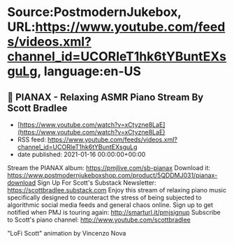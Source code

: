 # Source:PostmodernJukebox, URL:https://www.youtube.com/feeds/videos.xml?channel_id=UCORIeT1hk6tYBuntEXsguLg, language:en-US

## 🔴 PIANAX - Relaxing ASMR Piano Stream By Scott Bradlee
 - [https://www.youtube.com/watch?v=xCtyzne8LaE](https://www.youtube.com/watch?v=xCtyzne8LaE)
 - RSS feed: https://www.youtube.com/feeds/videos.xml?channel_id=UCORIeT1hk6tYBuntEXsguLg
 - date published: 2021-01-16 00:00:00+00:00

Stream the PIANAX album: https://pmjlive.com/sb-pianax
Download it: https://www.postmodernjukeboxshop.com/product/5QDDMJ031/pianax-download 
Sign Up For Scott's Substack Newsletter: https://scottbradlee.substack.com
Enjoy this stream of relaxing piano music specifically designed to counteract the stress of being subjected to algorithmic social media feeds and general chaos online.
Sign up to get notified when PMJ is touring again: http://smarturl.it/pmjsignup
Subscribe to Scott's piano channel:  http://www.youtube.com/scottbradlee

"LoFi Scott" animation by Vincenzo Nova

